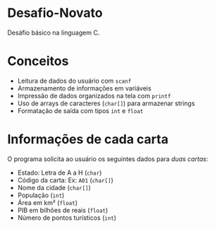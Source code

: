 # Desafio-Novato
Desáfio básico na linguagem C.

# Conceitos 

- Leitura de dados do usuário com `scanf`
- Armazenamento de informações em variáveis
- Impressão de dados organizados na tela com `printf`
- Uso de arrays de caracteres (`char[]`) para armazenar strings
- Formatação de saída com tipos `int` e `float`

# Informações de cada carta

O programa solicita ao usuário os seguintes dados para *duas cartas*:

- Estado: Letra de A a H (`char`)
- Código da carta: Ex: `A01` (`char[]`)
- Nome da cidade (`char[]`)
- População (`int`)
- Área em km² (`float`)
- PIB em bilhões de reais (`float`)
- Número de pontos turísticos (`int`)

